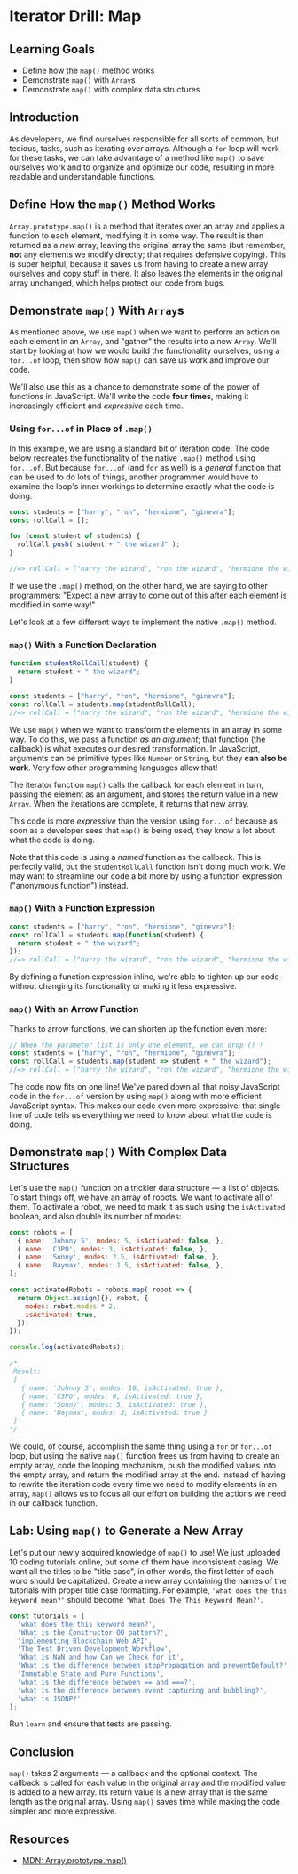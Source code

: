 # Iterator Drill: Map

## Learning Goals
 
* Define how the `map()` method works
* Demonstrate `map()` with `Array`s
* Demonstrate `map()` with complex data structures

## Introduction

As developers, we find ourselves responsible for all sorts of common, but
tedious, tasks, such as iterating over arrays. Although a `for` loop will work
for these tasks, we can take advantage of a method like `map()` to save
ourselves work and to organize and optimize our code, resulting in more readable
and understandable functions.

## Define How the `map()` Method Works

`Array.prototype.map()` is a method that iterates over an array and applies a
function to each element, modifying it in some way. The result is then returned
as a *new* array, leaving the original array the same (but remember, **not** any
elements we modify directly; that requires defensive copying). This is super
helpful, because it saves us from having to create a new array ourselves and
copy stuff in there. It also leaves the elements in the original array
unchanged, which helps protect our code from bugs.

## Demonstrate `map()` With `Array`s

As mentioned above, we use `map()` when we want to perform an action on each
element in an `Array`, and "gather" the results into a new `Array`. We'll start
by looking at how we would build the functionality ourselves, using a `for...of`
loop, then show how `map()` can save us work and improve our code.

We'll also use this as a chance to demonstrate some of the power of functions in
JavaScript. We'll write the code **four times**, making it increasingly
efficient and _expressive_ each time.

### Using `for...of` in Place of `.map()`

In this example, we are using a standard bit of iteration code. The code below
recreates the functionality of the native `.map()` method using `for...of`. But
because `for...of` (and `for` as well) is a _general_ function that can be used
to do lots of things, another programmer would have to examine the loop's inner
workings to determine exactly what the code is doing.

```js
const students = ["harry", "ron", "hermione", "ginevra"];
const rollCall = [];

for (const student of students) {
  rollCall.push( student + " the wizard" );
}

//=> rollCall = ["harry the wizard", "ron the wizard", "hermione the wizard", "ginevra the wizard"];
```

If we use the `.map()` method, on the other hand, we are saying to other
programmers: "Expect a new array to come out of this after each element is
modified in some way!"

Let's look at a few different ways to implement the native `.map()` method.

### `map()` With a Function Declaration

```js
function studentRollCall(student) {
  return student + " the wizard";
}

const students = ["harry", "ron", "hermione", "ginevra"];
const rollCall = students.map(studentRollCall);
//=> rollCall = ["harry the wizard", "ron the wizard", "hermione the wizard", "ginevra the wizard"];
```

We use `map()` when we want to transform the elements in an array in some way.
To do this, we pass a function _as an argument_; that function (the callback) is
what executes our desired transformation. In JavaScript, arguments can be
primitive types like `Number` or `String`, but they **can also be work**. Very
few other programming languages allow that!

The iterator function `map()` calls the callback for each element in turn,
passing the element as an argument, and stores the return value in a new
`Array`. When the iterations are complete, it returns that new array.

This code is more _expressive_ than the version using `for...of` because as soon
as a developer sees that `map()` is being used, they know a lot about what the
code is doing.

Note that this code is using a _named_ function as the callback. This is
perfectly valid, but the `studentRollCall` function isn't doing much work. We
may want to streamline our code a bit more by using a function expression
("anonymous function") instead.

### `map()` With a Function Expression

```js
const students = ["harry", "ron", "hermione", "ginevra"];
const rollCall = students.map(function(student) {
  return student + " the wizard";
});
//=> rollCall = ["harry the wizard", "ron the wizard", "hermione the wizard", "ginevra the wizard"];
```

By defining a function expression inline, we're able to tighten up our code
without changing its functionality or making it less expressive.

### `map()` With an Arrow Function

Thanks to arrow functions, we can shorten up the function even more:

```js
// When the parameter list is only one element, we can drop () !
const students = ["harry", "ron", "hermione", "ginevra"];
const rollCall = students.map(student => student + " the wizard");
//=> rollCall = ["harry the wizard", "ron the wizard", "hermione the wizard", "ginevra the wizard"];
```

The code now fits on one line! We've pared down all that noisy JavaScript code
in the `for...of` version by using `map()` along with more efficient JavaScript
syntax. This makes our code even more expressive: that single line of code tells
us everything we need to know about what the code is doing.

## Demonstrate `map()` With Complex Data Structures

Let's use the `map()` function on a trickier data structure — a list of objects.
To start things off, we have an array of robots. We want to activate all of
them. To activate a robot, we need to mark it as such using the `isActivated`
boolean, and also double its number of modes:

```js
const robots = [
  { name: 'Johnny 5', modes: 5, isActivated: false, },
  { name: 'C3PO', modes: 3, isActivated: false, },
  { name: 'Sonny', modes: 2.5, isActivated: false, },
  { name: 'Baymax', modes: 1.5, isActivated: false, },
];

const activatedRobots = robots.map( robot => {
  return Object.assign({}, robot, {
    modes: robot.modes * 2,
    isActivated: true,
  });
});

console.log(activatedRobots);

/*
 Result:
 [
   { name: 'Johnny 5', modes: 10, isActivated: true },
   { name: 'C3PO', modes: 6, isActivated: true },
   { name: 'Sonny', modes: 5, isActivated: true },
   { name: 'Baymax', modes: 3, isActivated: true }
 ]
*/
```

We could, of course, accomplish the same thing using a `for` or `for...of` loop,
but using the native `map()` function frees us from having to create an empty
array, code the looping mechanism, push the modified values into the empty
array, and return the modified array at the end. Instead of having to rewrite
the iteration code every time we need to modify elements in an array, `map()`
allows us to focus all our effort on building the actions we need in our
callback function.

## Lab: Using `map()` to Generate a New Array

Let's put our newly acquired knowledge of `map()` to use! We just uploaded 10
coding tutorials online, but some of them have inconsistent casing. We want all
the titles to be "title case", in other words, the first letter of each word
should be capitalized. Create a new array containing the names of the tutorials
with proper title case formatting. For example, `'what does the this keyword
mean?'` should become `'What Does The This Keyword Mean?'`.

```js
const tutorials = [
  'what does the this keyword mean?',
  'What is the Constructor OO pattern?',
  'implementing Blockchain Web API',
  'The Test Driven Development Workflow',
  'What is NaN and how Can we Check for it',
  'What is the difference between stopPropagation and preventDefault?',
  'Immutable State and Pure Functions',
  'what is the difference between == and ===?',
  'what is the difference between event capturing and bubbling?',
  'what is JSONP?'
];
```

Run `learn` and ensure that tests are passing.

## Conclusion

`map()` takes 2 arguments — a callback and the optional context. The callback is
called for each value in the original array and the modified value is added to a
new array. Its return value is a new array that is the same length as the
original array. Using `map()` saves time while making the code simpler and more
expressive.

## Resources

* [MDN: Array.prototype.map()](https://developer.mozilla.org/en-US/docs/Web/JavaScript/Reference/Global_Objects/Array/map)
